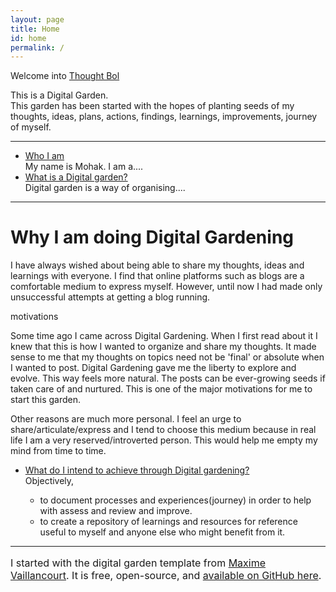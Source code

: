 ```yaml
---
layout: page
title: Home
id: home
permalink: /
---
```


<!-- # Namaskaram 🌱 -->

<!-- <p style="padding: 1.5em 1em; background: #222; border-radius: 24px; font-size: 0.8em">
  This is my attempt at maintaining a digital garden. Through this I hope to capture my thoughts and learnings in various fields.
  <!-- Take a look at <span style="font-weight: bold">[[Your first note]]</span> to get started on your exploration.
</p> -->

<p class="title">
  Welcome into <u>Thought Bol</u><br>
</p>
<!-- <h1 class="heading">
  Welcome into <u>Thought Bol</u><br>
</h1> -->

<p>
  This is a Digital Garden.<br>
  This garden has been started with the hopes of planting seeds of my thoughts, ideas, plans, actions, findings, learnings, improvements, journey of myself.
</p>
<hr>
<p>
  <ul uk-accordion="multiple: true">
    <li>
        <a class="uk-accordion-title" href="#">Who I am</a>
        <div class="uk-accordion-content">My name is Mohak. I am a....</div>
    </li>
    <li>
        <a class="uk-accordion-title accordion" href="#">What is a Digital garden?</a>
        <div class="uk-accordion-content">Digital garden is a way of organising....</div>
    </li>
  </ul>
</p>
<hr>



<h1 class="heading">
  Why I am doing Digital Gardening
</h1>

I have always wished about being able to share my thoughts, ideas and learnings with everyone. I find that online platforms such as blogs are a comfortable medium to express myself. However, until now I had made only unsuccessful attempts at getting a blog running.

<div>
<p class="heading para-head">motivations </p>

Some time ago I came across Digital Gardening. When I first read about it I knew that this is how I wanted to organize and share my thoughts.
It made sense to me that my thoughts on topics need not be 'final' or absolute when I wanted to post. Digital Gardening gave me the liberty to explore and evolve. This way feels more natural. The posts can be ever-growing seeds if taken care of and nurtured. This is one of the major motivations for me to start this garden.
</div>

Other reasons are much more personal. I feel an urge to share/articulate/express and I tend to choose this medium because in real life I am a very reserved/introverted person. This would help me empty my mind from time to time.

<ul uk-accordion>
  <li>
      <a class="uk-accordion-title" href="#">What do I intend to achieve through Digital gardening?</a>
        <div class="uk-accordion-content">
          Objectively,
          <ul>
            <li>to document processes and experiences(journey) in order to help with assess and review and improve.</li>
            <li>to create a repository of learnings and resources for reference useful to myself and anyone else who might benefit from it.</li>
          </ul>
        </div>
  </li>
</ul>


<hr>
<p style="font-size:16px">
  I started with the digital garden template from <a href ="https://maximevaillancourt.com/">Maxime Vaillancourt</a>.
  It is free, open-source, and <a href ="https://github.com/maximevaillancourt/digital-garden-jekyll-template">available on GitHub here</a>.
</p>

<style>
  .wrapper {
    max-width: 100%;
  }
</style>
